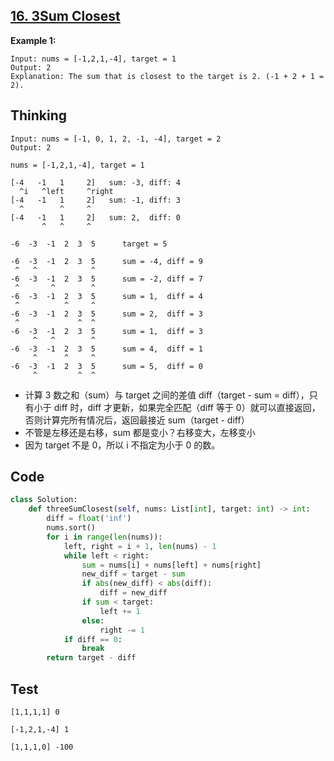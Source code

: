 ## [16. 3Sum Closest](https://leetcode.com/problems/3sum-closest/)

**Example 1:**

```
Input: nums = [-1,2,1,-4], target = 1
Output: 2
Explanation: The sum that is closest to the target is 2. (-1 + 2 + 1 = 2).
```

## Thinking

```
Input: nums = [-1, 0, 1, 2, -1, -4], target = 2
Output: 2
```

```
nums = [-1,2,1,-4], target = 1

[-4   -1   1     2]   sum: -3, diff: 4
  ^i   ^left     ^right
[-4   -1   1     2]   sum: -1, diff: 3
  ^        ^     ^ 
[-4   -1   1     2]   sum: 2,  diff: 0
       ^   ^     ^ 
```

```
-6  -3  -1  2  3  5      target = 5

-6  -3  -1  2  3  5      sum = -4, diff = 9
 ^   ^            ^    
-6  -3  -1  2  3  5      sum = -2, diff = 7
 ^       ^        ^  
-6  -3  -1  2  3  5      sum = 1,  diff = 4
 ^          ^     ^  
-6  -3  -1  2  3  5      sum = 2,  diff = 3
 ^             ^  ^  
-6  -3  -1  2  3  5      sum = 1,  diff = 3
     ^   ^        ^  
-6  -3  -1  2  3  5      sum = 4,  diff = 1
     ^      ^     ^  
-6  -3  -1  2  3  5      sum = 5,  diff = 0
     ^         ^  ^  
```

- 计算 3 数之和（sum）与 target 之间的差值 diff（target - sum = diff），只有小于 diff 时，diff 才更新，如果完全匹配（diff 等于 0）就可以直接返回，否则计算完所有情况后，返回最接近 sum（target - diff）
- 不管是左移还是右移，sum 都是变小？右移变大，左移变小
- 因为 target 不是 0，所以 i 不指定为小于 0 的数。

## Code

```python
class Solution:
    def threeSumClosest(self, nums: List[int], target: int) -> int:
        diff = float('inf')
        nums.sort()
        for i in range(len(nums)):
            left, right = i + 1, len(nums) - 1
            while left < right:
                sum = nums[i] + nums[left] + nums[right]
                new_diff = target - sum
                if abs(new_diff) < abs(diff):
                    diff = new_diff
                if sum < target:
                    left += 1
                else:
                    right -= 1
            if diff == 0:
                break
        return target - diff
```

## Test

```
[1,1,1,1] 0

[-1,2,1,-4] 1

[1,1,1,0] -100
```



